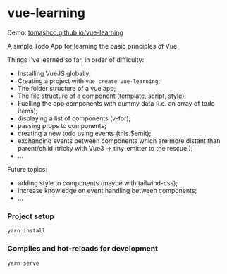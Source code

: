 # vue-learning

Demo: [tomashco.github.io/vue-learning](http://tomashco.github.io/vue-learning)

A simple Todo App for learning the basic principles of Vue

Things I've learned so far, in order of difficulty:

- Installing VueJS globally;
- Creating a project with ```vue create vue-learning```;
- The folder structure of a vue app;
- The file structure of a component (template, script, style);
- Fuelling the app components with dummy data (i.e. an array of todo items);
- displaying a list of components (v-for);
- passing props to components;
- creating a new todo using events (this.$emit);
- exchanging events between components which are more distant than parent/child (tricky with Vue3 -> tiny-emitter to the rescue!);
- ...

Future topics:
- adding style to components (maybe with tailwind-css);
- increase knowledge on event handling between components;
- ...

### Project setup
```
yarn install
```

### Compiles and hot-reloads for development
```
yarn serve
```

